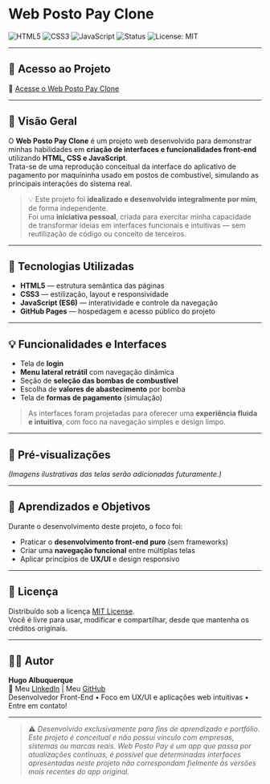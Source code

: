 # Web Posto Pay Clone

![HTML5](https://img.shields.io/badge/HTML5-E34F26?style=for-the-badge&logo=html5&logoColor=white)
![CSS3](https://img.shields.io/badge/CSS3-1572B6?style=for-the-badge&logo=css3&logoColor=white)
![JavaScript](https://img.shields.io/badge/JavaScript-F7DF1E?style=for-the-badge&logo=javascript&logoColor=black)
![Status](https://img.shields.io/badge/Status-Em%20Desenvolvimento-yellow?style=for-the-badge)
![License: MIT](https://img.shields.io/badge/License-MIT-green?style=for-the-badge)

---

## 🚀 Acesso ao Projeto

🔗 [Acesse o Web Posto Pay Clone](https://hugoalbuquerque1993.github.io/Projetos/web_posto/index.html)

---

## 🧭 Visão Geral

O **Web Posto Pay Clone** é um projeto web desenvolvido para demonstrar minhas habilidades em **criação de interfaces e funcionalidades front-end** utilizando **HTML, CSS e JavaScript**.  
Trata-se de uma reprodução conceitual da interface do aplicativo de pagamento por maquininha usado em postos de combustível, simulando as principais interações do sistema real.

> 💡 Este projeto foi **idealizado e desenvolvido integralmente por mim**, de forma independente.  
> Foi uma **iniciativa pessoal**, criada para exercitar minha capacidade de transformar ideias em interfaces funcionais e intuitivas — sem reutilização de código ou conceito de terceiros.

---

## 🧱 Tecnologias Utilizadas

- **HTML5** — estrutura semântica das páginas  
- **CSS3** — estilização, layout e responsividade  
- **JavaScript (ES6)** — interatividade e controle da navegação  
- **GitHub Pages** — hospedagem e acesso público do projeto  

---

## 💡 Funcionalidades e Interfaces

- Tela de **login**  
- **Menu lateral retrátil** com navegação dinâmica  
- Seção de **seleção das bombas de combustível**  
- Escolha de **valores de abastecimento** por bomba  
- Tela de **formas de pagamento** (simulação)  

> As interfaces foram projetadas para oferecer uma **experiência fluida e intuitiva**, com foco na navegação simples e design limpo.

---

## 📸 Pré-visualizações

*(Imagens ilustrativas das telas serão adicionadas futuramente.)*

---

## 🧠 Aprendizados e Objetivos

Durante o desenvolvimento deste projeto, o foco foi:
- Praticar o **desenvolvimento front-end puro** (sem frameworks)
- Criar uma **navegação funcional** entre múltiplas telas
- Aplicar princípios de **UX/UI** e design responsivo

---

## 📜 Licença

Distribuído sob a licença [MIT License](LICENSE).  
Você é livre para usar, modificar e compartilhar, desde que mantenha os créditos originais.

---

## 👨‍💻 Autor

**Hugo Albuquerque**  
🔗 Meu [LinkedIn](www.linkedin.com/in/hugoalbuquerque1993) | Meu [GitHub](https://github.com/HugoAlbuquerque1993)  
Desenvolvedor Front-End • Foco em UX/UI e aplicações web intuitivas • Entre em contato!


---

> ⚠️ *Desenvolvido exclusivamente para fins de aprendizado e portfólio. Este projeto é conceitual e não possui vínculo com empresas, sistemas ou marcas reais. Web Posto Pay é um app que passa por atualizações contínuas, é possível que determinadas interfaces apresentadas neste projeto não correspondam fielmente às versões mais recentes do app original.*

